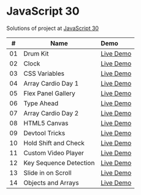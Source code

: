 # JavaScript 30

Solutions of project at [JavaScript 30](https://courses.wesbos.com/account/access/5fec20de3a75762422aab859/view/194130650)

|  #  | Name                   | Demo                                                                             |
| :-: | ---------------------- | :------------------------------------------------------------------------------- |
| 01  | Drum Kit               | [Live Demo](https://sarangwadode.github.io/javascript30/Drum-Kit/)               |
| 02  | Clock                  | [Live Demo](https://sarangwadode.github.io/javascript30/Clock/)                  |
| 03  | CSS Variables          | [Live Demo](https://sarangwadode.github.io/javascript30/CSS-Variables/)          |
| 04  | Array Cardio Day 1     | [Live Demo](https://sarangwadode.github.io/javascript30/Array-Cardio-Day-1/)     |
| 05  | Flex Panel Gallery     | [Live Demo](https://sarangwadode.github.io/javascript30/Flex-Panel-Gallery/)     |
| 06  | Type Ahead             | [Live Demo](https://sarangwadode.github.io/javascript30/Type-Ahead/)             |
| 07  | Array Cardio Day 2     | [Live Demo](https://sarangwadode.github.io/javascript30/Array-Cardio-Day-2/)     |
| 08  | HTML5 Canvas           | [Live Demo](https://sarangwadode.github.io/javascript30/FunWithHTML-Canvas/)     |
| 09  | Devtool Tricks         | [Live Demo](https://sarangwadode.github.io/javascript30/DevTools-Tricks/)        |
| 10  | Hold Shift and Check   | [Live Demo](https://sarangwadode.github.io/javascript30/Hold-Shift-Check/)       |
| 11  | Custom Video Player    | [Live Demo](https://sarangwadode.github.io/javascript30/Custom-Video-Player/)    |
| 12  | Key Sequence Detection | [Live Demo](https://sarangwadode.github.io/javascript30/Key-Sequence-Detection/) |
| 13  | Slide in on Scroll     | [Live Demo](https://sarangwadode.github.io/javascript30/slide-in-on-scroll/)     |
| 14  | Objects and Arrays     | [Live Demo](https://sarangwadode.github.io/javascript30/object-and-arrays/)      |
